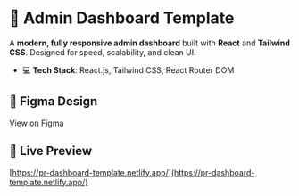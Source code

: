 # 🧩 Admin Dashboard Template

A **modern, fully responsive admin dashboard** built with **React** and **Tailwind CSS**. Designed for speed, scalability, and clean UI.

- 💻 **Tech Stack**: React.js, Tailwind CSS, React Router DOM

## 🎨 Figma Design  
[View on Figma](https://www.figma.com/community/file/1020707462188017225)

## 🔗 Live Preview  
[https://pr-dashboard-template.netlify.app/](https://pr-dashboard-template.netlify.app/)

